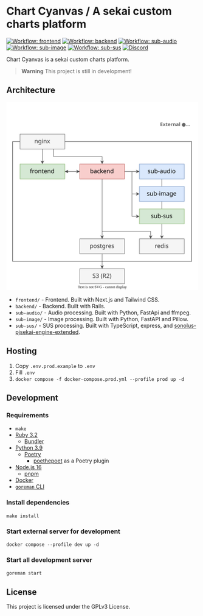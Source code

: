 # Chart Cyanvas / A sekai custom charts platform
[![Workflow: frontend](https://img.shields.io/github/actions/workflow/status/sevenc-nanashi/chart_cyanvas/frontend-check.yml?label=frontend&logo=github&logoColor=fff)](https://github.com/sevenc-nanashi/chart_cyanvas/actions/workflows/frontend-check.yml) [![Workflow: backend](https://img.shields.io/github/actions/workflow/status/sevenc-nanashi/chart_cyanvas/backend-check.yml?label=backend&logo=github&logoColor=fff)](https://github.com/sevenc-nanashi/chart_cyanvas/actions/workflows/backend-check.yml) [![Workflow: sub-audio](https://img.shields.io/github/actions/workflow/status/sevenc-nanashi/chart_cyanvas/sub-audio-check.yml?label=sub-audio&logo=github&logoColor=fff)](https://github.com/sevenc-nanashi/chart_cyanvas/actions/workflows/sub-audio-check.yml) [![Workflow: sub-image](https://img.shields.io/github/actions/workflow/status/sevenc-nanashi/chart_cyanvas/sub-image-check.yml?label=sub-image&logo=github&logoColor=fff)](https://github.com/sevenc-nanashi/chart_cyanvas/actions/workflows/sub-image-check.yml) [![Workflow: sub-sus](https://img.shields.io/github/actions/workflow/status/sevenc-nanashi/chart_cyanvas/sub-sus-check.yml?label=sub-sus&logo=github&logoColor=fff)](https://github.com/sevenc-nanashi/chart_cyanvas/actions/workflows/sub-sus-check.yml) [![Discord](https://img.shields.io/discord/1060525567797112832?logo=discord&logoColor=fff&color=5865f2&label=Discord)](https://discord.gg/2NP3U3r8Rz)

Chart Cyanvas is a sekai custom charts platform.

> **Warning**
> This project is still in development!

## Architecture

![Architecture](./architecture.svg)

- `frontend/` - Frontend. Built with Next.js and Tailwind CSS.
- `backend/` - Backend. Built with Rails.
- `sub-audio/` - Audio processing. Built with Python, FastApi and ffmpeg.
- `sub-image/` - Image processing. Built with Python, FastAPI and Pillow.
- `sub-sus/` - SUS processing. Built with TypeScript, express, and [sonolus-pjsekai-engine-extended](https://github.com/sevenc-nanashi/sonolus-pjsekai-engine-extended).

## Hosting
1. Copy `.env.prod.example` to `.env`
2. Fill `.env`
3. `docker compose -f docker-compose.prod.yml --profile prod up -d`

## Development

### Requirements

- `make`
- [Ruby 3.2](https://ruby-lang.org)
  - [Bundler](https://bundler.io)
- [Python 3.9](https://python.org)
  - [Poetry](https://python-poetry.org/)
    - [poethepoet](https://github.com/nat-n/poethepoet) as a Poetry plugin
- [Node.js 16](https://nodejs.org)
  - [pnpm](https://pnpm.io)
- [Docker](https://www.docker.com/)
- [`goreman` CLI](https://github.com/mattn/goreman)

### Install dependencies

```
make install
```

### Start external server for development

```
docker compose --profile dev up -d
```

### Start all development server

```
goreman start
```

## License

This project is licensed under the GPLv3 License.
